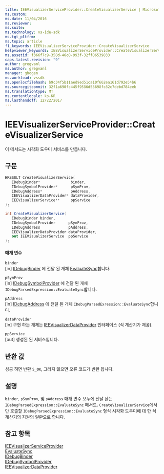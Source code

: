 ```yaml
---
title: IEEVisualizerServiceProvider::CreateVisualizerService | Microsoft Docs
ms.custom: 
ms.date: 11/04/2016
ms.reviewer: 
ms.suite: 
ms.technology: vs-ide-sdk
ms.tgt_pltfrm: 
ms.topic: article
f1_keywords: IEEVisualizerServiceProvider::CreateVisualizerService
helpviewer_keywords: IEEVisualizerServiceProvider::CreateVisualizerService method
ms.assetid: f366f7c9-358d-46c8-993f-32ff86539833
caps.latest.revision: "9"
author: gregvanl
ms.author: gregvanl
manager: ghogen
ms.workload: vssdk
ms.openlocfilehash: b9c34f5b11aed9ed51ca10f662ea161d792e54b6
ms.sourcegitcommit: 32f1a690fc445f9586d53698fc82c7debd784eeb
ms.translationtype: MT
ms.contentlocale: ko-KR
ms.lasthandoff: 12/22/2017
---
```

# <a name="ieevisualizerserviceprovidercreatevisualizerservice"></a>IEEVisualizerServiceProvider::CreateVisualizerService
이 메서드는 시각화 도우미 서비스를 만듭니다.  
  
## <a name="syntax"></a>구문  
  
```cpp  
HRESULT CreateVisualizerService(  
   IDebugBinder*              binder,  
   IDebugSymbolProvider*      pSymProv,  
   IDebugAddress*             pAddress,  
   IEEVisualizerDataProvider* dataProvider,  
   IEEVisualizerService**     ppService  
);  
```  
  
```csharp  
int CreateVisualizerService(  
   IDebugBinder binder,  
   IDebugSymbolProvider      pSymProv,  
   IDebugAddress             pAddress,  
   IEEVisualizerDataProvider dataProvider,  
   out IEEVisualizerService  ppService  
);  
```  
  
#### <a name="parameters"></a>매개 변수  
 `binder`  
 [in] [IDebugBinder](../../../extensibility/debugger/reference/idebugbinder.md) 에 전달 된 개체 [EvaluateSync](../../../extensibility/debugger/reference/idebugparsedexpression-evaluatesync.md)합니다.  
  
 `pSymProv`  
 [in] [IDebugSymbolProvider](../../../extensibility/debugger/reference/idebugsymbolprovider.md) 에 전달 된 개체 `IDebugParsedExpression::EvaluateSync`합니다.  
  
 `pAddress`  
 [in] [IDebugAddress](../../../extensibility/debugger/reference/idebugaddress.md) 에 전달 된 개체 `IDebugParsedExression::EvaluateSync`합니다.  
  
 `dataProvider`  
 [in] 구현 하는 개체는 [IEEVisualizerDataProvider](../../../extensibility/debugger/reference/ieevisualizerdataprovider.md) 인터페이스 (식 계산기가 제공).  
  
 `ppService`  
 [out] 생성된 된 서비스입니다.  
  
## <a name="return-value"></a>반환 값  
 성공 하면 반환 `S_OK`, 그러지 않으면 오류 코드가 반환 됩니다.  
  
## <a name="remarks"></a>설명  
 `binder`, `pSymProv`, 및 `pAddress` 매개 변수 모두에 전달 된는 `IDebugParsedExpression::EvaluateSync` 메서드. `CreateVisualizerService`에서만 호출할 `IDebugParsedExpression::EvaluateSync` 형식 시각화 도우미에 대 한 식 계산기의 지원의 일환으로 합니다.  
  
## <a name="see-also"></a>참고 항목  
 [IEEVisualizerServiceProvider](../../../extensibility/debugger/reference/ieevisualizerserviceprovider.md)   
 [EvaluateSync](../../../extensibility/debugger/reference/idebugparsedexpression-evaluatesync.md)   
 [IDebugBinder](../../../extensibility/debugger/reference/idebugbinder.md)   
 [IDebugSymbolProvider](../../../extensibility/debugger/reference/idebugsymbolprovider.md)   
 [IEEVisualizerDataProvider](../../../extensibility/debugger/reference/ieevisualizerdataprovider.md)